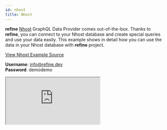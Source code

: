 ```yaml
---
id: nhost
title: Nhost
---
```

**refine** [Nhost](https://nhost.io/) GraphQL Data Provider comes out-of-the-box. Thanks to **refine**, you can connect to your Nhost database and create special queries and use your data easily. This example shows in detail how you can use the data in your Nhost database with **refine** project.

[View Nhost Example Source](https://github.com/pankod/refine/tree/master/examples/dataProvider/nhost)

**Username**: info@refine.dev  
**Password**: demodemo

<iframe src="https://stackblitz.com/github/pankod/refine/tree/master/examples/dataProvider/nhost?embed=1&view=preview&theme=dark&preset=node"
  style={{width: "100%", height:"80vh", border: "0px", borderRadius: "8px", overflow:"hidden"}}
  title="refine-nhost-example"
  allow="accelerometer; ambient-light-sensor; camera; encrypted-media; geolocation; gyroscope; hid; microphone; midi; payment; usb; vr; xr-spatial-tracking"
  sandbox="allow-forms allow-modals allow-popups allow-presentation allow-same-origin allow-scripts"
></iframe>
